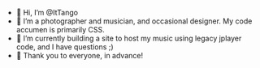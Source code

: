 - 👋 Hi, I’m @ItTango
- 👀 I’m a photographer and musician, and occasional designer. My code accumen is primarily CSS.
- 🌱 I’m currently building a site to host my music using legacy jplayer code, and I have questions ;)
- 💞️ Thank you to everyone, in advance!

<!---
ItTango/ItTango is a ✨ special ✨ repository because its `README.md` (this file) appears on your GitHub profile.
You can click the Preview link to take a look at your changes.
--->
